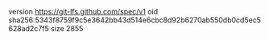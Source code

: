 version https://git-lfs.github.com/spec/v1
oid sha256:5343f8759f9c5e3642bb43d514e6cbc8d92b6270ab550db0cd5ec5628ad2c7f5
size 2855
